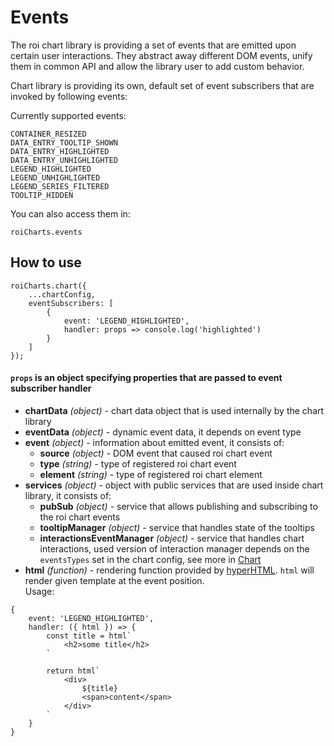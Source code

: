 # Events

The roi chart library is providing a set of events that are emitted upon certain user interactions. They abstract away different DOM events, unify them in common API and allow the library user to add custom behavior.

Chart library is providing its own, default set of event subscribers that are invoked by following events:

Currently supported events:
```
CONTAINER_RESIZED
DATA_ENTRY_TOOLTIP_SHOWN
DATA_ENTRY_HIGHLIGHTED
DATA_ENTRY_UNHIGHLIGHTED
LEGEND_HIGHLIGHTED
LEGEND_UNHIGHLIGHTED
LEGEND_SERIES_FILTERED
TOOLTIP_HIDDEN
```
You can also access them in:
```
roiCharts.events
```

## How to use
```
roiCharts.chart({
    ...chartConfig,
    eventSubscribers: [
        {
            event: 'LEGEND_HIGHLIGHTED',
            handler: props => console.log('highlighted')
        }
    ]
});
```
#### `props` is an object specifying properties that are passed to event subscriber handler
- **chartData** _(object)_ - chart data object that is used internally by the chart library
- **eventData** _(object)_ - dynamic event data, it depends on event type
- **event** _(object)_ - information about emitted event, it consists of:
    - **source** _(object)_ - DOM event that caused roi chart event
    - **type** _(string)_ - type of registered roi chart event
    - **element** _(string)_ - type of registered roi chart element
- **services** _(object)_ - object with public services that are used inside chart library, it consists of:
    - **pubSub** _(object)_ - service that allows publishing and subscribing to the roi chart events
    - **tooltipManager** _(object)_ - service that handles state of the tooltips
    - **interactionsEventManager** _(object)_ - service that handles chart interactions, used version of interaction manager depends on the `eventsTypes` set in the chart config, see more in [Chart](/chart)
- **html** _(function)_ - rendering function provided by [hyperHTML](https://viperhtml.js.org/hyper.html). `html` will render given template at the event position. <br>
Usage:
```
{
    event: 'LEGEND_HIGHLIGHTED',
    handler: ({ html }) => {
        const title = html`
            <h2>some title</h2>
        `

        return html`
            <div>
                ${title}
                <span>content</span>
            </div>
        `
    }
}
```